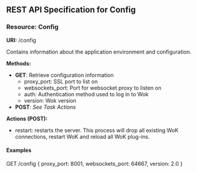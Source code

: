 ## REST API Specification for Config

### Resource: Config

**URI:** /config

Contains information about the application environment and configuration.

**Methods:**

* **GET**: Retrieve configuration information
    * proxy_port: SSL port to list on
    * websockets_port: Port for websocket proxy to listen on
    * auth: Authentication method used to log in to Wok
    * version: Wok version
* **POST**: *See Task Actions*

**Actions (POST):**

* restart: restarts the server. This process will drop all existing WoK connections, restart WoK and reload all WoK plug-ins.

#### Examples
GET /config
{
 proxy_port: 8001,
 websockets_port: 64667,
 version: 2.0
}
